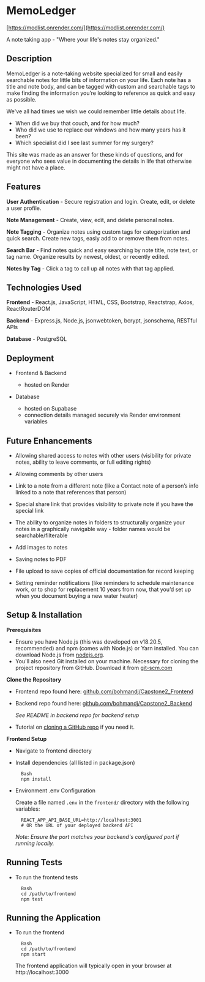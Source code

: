 # MemoLedger

[https://modlist.onrender.com/](https://modlist.onrender.com/)

A note taking app - "Where your life's notes stay organized."

## Description

MemoLedger is a note-taking website specialized for small and easily searchable notes for little bits of information on your life. Each note has a title and note body, and can be tagged with custom and searchable tags to make finding the information you’re looking to reference as quick and easy as possible. 

We've all had times we wish we could remember little details about life. 
- When did we buy that couch, and for how much?
- Who did we use to replace our windows and how many years has it been?
- Which specialist did I see last summer for my surgery?
 
This site was made as an answer for these kinds of questions, and for everyone who sees value in documenting the details in life that otherwise might not have a place.

## Features

**User Authentication** - Secure registration and login. Create, edit, or delete a user profile.

**Note Management** - Create, view, edit, and delete personal notes.

**Note Tagging** - Organize notes using custom tags for categorization and quick search. Create new tags, easly add to or remove them from notes.

**Search Bar** - Find notes quick and easy searching by note title, note text, or tag name. Organize results by newest, oldest, or recently edited.

**Notes by Tag** - Click a tag to call up all notes with that tag applied.

## Technologies Used

**Frontend** - React.js, JavaScript, HTML, CSS, Bootstrap, Reactstrap, Axios, ReactRouterDOM

**Backend** - Express.js, Node.js, jsonwebtoken, bcrypt, jsonschema, RESTful APIs

**Database** - PostgreSQL

## Deployment

- Frontend & Backend 
    - hosted on Render

- Database 
  - hosted on Supabase
  - connection details managed securely via Render environment variables

## Future Enhancements

- Allowing shared access to notes with other users (visibility for private notes, ability to leave comments, or full editing rights)

- Allowing comments by other users

- Link to a note from a different note (like a Contact note of a person’s info linked to a note that references that person)

- Special share link that provides visibility to private note if you have the special link

- The ability to organize notes in folders to structurally organize your notes in a graphically navigable way - folder names would be searchable/filterable

- Add images to notes

- Saving notes to PDF

- File upload to save copies of official documentation for record keeping

- Setting reminder notifications (like reminders to schedule maintenance work, or to shop for replacement 10 years from now, that you’d set up when you document buying a new water heater)

## Setup & Installation

**Prerequisites** 

- Ensure you have Node.js (this was developed on v18.20.5, recommended) and npm (comes with Node.js) or Yarn installed. You can download Node.js from [nodejs.org](https://nodejs.org/en).
- You'll also need Git installed on your machine. Necessary for cloning the project repository from GitHub. Download it from [git-scm.com](https://git-scm.com/)

**Clone the Repository**

- Frontend repo found here: [github.com/bohmandj/Capstone2_Frontend](https://github.com/bohmandj/Capstone2_Frontend)

- Backend repo found here: [github.com/bohmandj/Capstone2_Backend](https://github.com/bohmandj/Capstone2_Backend)
    
    *See README in backend repo for backend setup*
- Tutorial on [cloning a GitHub repo](https://docs.github.com/en/repositories/creating-and-managing-repositories/cloning-a-repository) if you need it.

**Frontend Setup**

- Navigate to frontend directory
- Install dependencies (all listed in package.json)

        Bash
        npm install

- Environment .env Configuration 
    
    Create a file named `.env` in the `frontend/` directory with the following 
  variables:
    
        REACT_APP_API_BASE_URL=http://localhost:3001 
        # OR the URL of your deployed backend API

    *Note: Ensure the port matches your backend's configured port if running locally.*

## Running Tests

- To run the frontend tests
        
        Bash
        cd /path/to/frontend
        npm test

## Running the Application

- To run the frontend
        
        Bash
        cd /path/to/frontend
        npm start

    The frontend application will typically open in your browser at http://localhost:3000